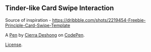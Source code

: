 Tinder-like Card Swipe Interaction
----------------------------------
Source of inspiration - https://dribbble.com/shots/2219454-Freebie-Principle-Card-Swipe-Template

A [Pen](https://codepen.io/ckd5152/pen/JeBEpL) by [Cierra Deshong](https://codepen.io/ckd5152) on [CodePen](https://codepen.io).

[License](https://codepen.io/ckd5152/pen/JeBEpL/license).
